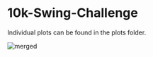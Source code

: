 # 10k-Swing-Challenge

Individual plots can be found in the plots folder.

![merged](https://github.com/user-attachments/assets/dea6d362-d3e5-4f9f-98bc-1f59696df6a3)
